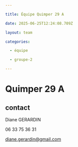 ```yaml
---

title: Équipe Quimper 29 A

date: 2025-06-25T12:24:08.709Z

layout: team

categories:

  - équipe

  - groupe-2

---
```


# Quimper 29 A



## contact 

Diane GERARDIN

06 33 75 36 31

diane.gerardin@gmail.com

